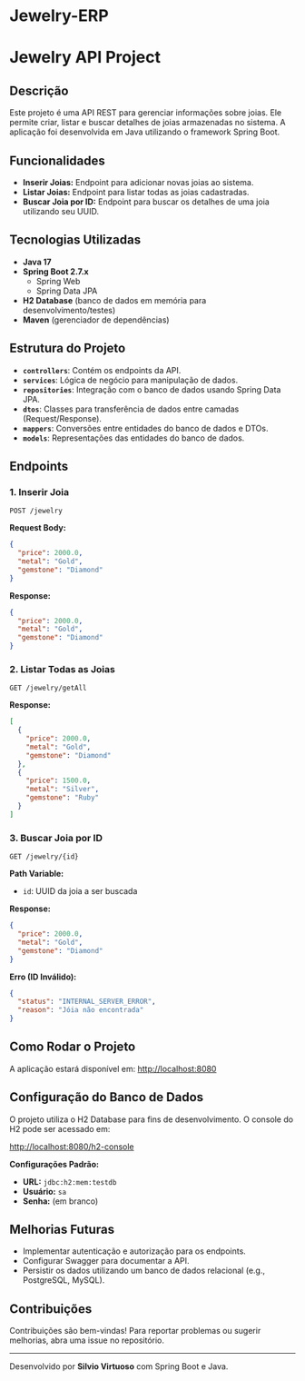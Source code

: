 # Jewelry-ERP

# Jewelry API Project

## Descrição
Este projeto é uma API REST para gerenciar informações sobre joias. Ele permite criar, listar e buscar detalhes de joias armazenadas no sistema. A aplicação foi desenvolvida em Java utilizando o framework Spring Boot.

## Funcionalidades
- **Inserir Joias:** Endpoint para adicionar novas joias ao sistema.
- **Listar Joias:** Endpoint para listar todas as joias cadastradas.
- **Buscar Joia por ID:** Endpoint para buscar os detalhes de uma joia utilizando seu UUID.

## Tecnologias Utilizadas
- **Java 17**
- **Spring Boot 2.7.x**
  - Spring Web
  - Spring Data JPA
- **H2 Database** (banco de dados em memória para desenvolvimento/testes)
- **Maven** (gerenciador de dependências)

## Estrutura do Projeto
- **`controllers`**: Contém os endpoints da API.
- **`services`**: Lógica de negócio para manipulação de dados.
- **`repositories`**: Integração com o banco de dados usando Spring Data JPA.
- **`dtos`**: Classes para transferência de dados entre camadas (Request/Response).
- **`mappers`**: Conversões entre entidades do banco de dados e DTOs.
- **`models`**: Representações das entidades do banco de dados.

## Endpoints
### **1. Inserir Joia**
`POST /jewelry`

**Request Body:**
```json
{
  "price": 2000.0,
  "metal": "Gold",
  "gemstone": "Diamond"
}
```

**Response:**
```json
{
  "price": 2000.0,
  "metal": "Gold",
  "gemstone": "Diamond"
}
```

### **2. Listar Todas as Joias**
`GET /jewelry/getAll`

**Response:**
```json
[
  {
    "price": 2000.0,
    "metal": "Gold",
    "gemstone": "Diamond"
  },
  {
    "price": 1500.0,
    "metal": "Silver",
    "gemstone": "Ruby"
  }
]
```

### **3. Buscar Joia por ID**
`GET /jewelry/{id}`

**Path Variable:**
- `id`: UUID da joia a ser buscada

**Response:**
```json
{
  "price": 2000.0,
  "metal": "Gold",
  "gemstone": "Diamond"
}
```

**Erro (ID Inválido):**
```json
{
  "status": "INTERNAL_SERVER_ERROR",
  "reason": "Jóia não encontrada"
}
```

## Como Rodar o Projeto

A aplicação estará disponível em: [http://localhost:8080](http://localhost:8080)

## Configuração do Banco de Dados
O projeto utiliza o H2 Database para fins de desenvolvimento. O console do H2 pode ser acessado em:

[http://localhost:8080/h2-console](http://localhost:8080/h2-console)

**Configurações Padrão:**
- **URL:** `jdbc:h2:mem:testdb`
- **Usuário:** `sa`
- **Senha:** (em branco)

## Melhorias Futuras
- Implementar autenticação e autorização para os endpoints.
- Configurar Swagger para documentar a API.
- Persistir os dados utilizando um banco de dados relacional (e.g., PostgreSQL, MySQL).

## Contribuições
Contribuições são bem-vindas! Para reportar problemas ou sugerir melhorias, abra uma issue no repositório.

---

Desenvolvido por **Silvio Virtuoso** com Spring Boot e Java.
